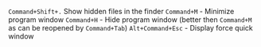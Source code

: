 `Command+Shift+.` Show hidden files in the finder
`Command+M` - Minimize program window
`Command+H` - Hide program window (better then `Command+M` as can be reopened by `Command+Tab`)
`Alt+Command+Esc` - Display force quick window
